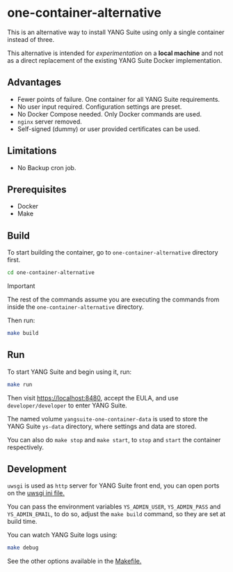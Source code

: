# one-container-alternative

This is an alternative way to install YANG Suite using only a single container instead of three.

This alternative is intended for _experimentation_ on a **local machine** and not as a direct replacement of the existing YANG Suite Docker implementation.

## Advantages

- Fewer points of failure. One container for all YANG Suite requirements.
- No user input required. Configuration settings are preset.
- No Docker Compose needed. Only Docker commands are used.
- `nginx` server removed.
- Self-signed (dummy) or user provided certificates can be used.

## Limitations

- No Backup cron job.

## Prerequisites

- Docker
- Make

## Build

To start building the container, go to `one-container-alternative` directory first.

```bash
cd one-container-alternative
```

> [!IMPORTANT]
> The rest of the commands assume you are executing the commands from inside the `one-container-alternative` directory.

Then run:

```bash
make build
```

## Run

To start YANG Suite and begin using it, run:

```bash
make run
```

Then visit <https://localhost:8480>, accept the EULA, and use `developer/developer` to enter YANG Suite.

The named volume `yangsuite-one-container-data` is used to store the YANG Suite `ys-data` directory, where settings and data are stored.

You can also do `make stop` and `make start`, to `stop` and `start` the container respectively.

## Development

`uwsgi` is used as `http` server for YANG Suite front end, you can open ports on the [uwsgi ini file.](config/build-assets/uwsgi.ini#L24)

You can pass the environment variables `YS_ADMIN_USER`, `YS_ADMIN_PASS` and `YS_ADMIN_EMAIL`, to do so, adjust the `make build` command, so they are set at build time.

You can watch YANG Suite logs using:

```bash
make debug
```

See the other options available in the [Makefile.](./Makefile)
